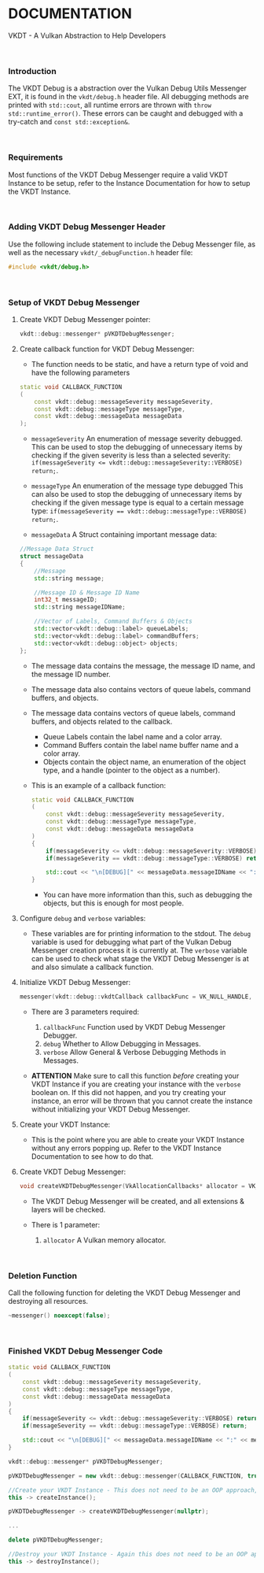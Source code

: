 # DOCUMENTATION

VKDT - A Vulkan Abstraction to Help Developers

<br>

### Introduction

The VKDT Debug is a abstraction over the Vulkan Debug Utils Messenger EXT, it is found in the `vkdt/debug.h` header file.
All debugging methods are printed with `std::cout`, all runtime errors are thrown with `throw std::runtime_error()`. These errors can be caught and debugged with a try-catch and `const std::exception&`.

<br>

### Requirements

Most functions of the VKDT Debug Messenger require a valid VKDT Instance to be setup, refer to the Instance Documentation for how to setup the VKDT Instance.

<br>

### Adding VKDT Debug Messenger Header

Use the following include statement to include the Debug Messenger file, as well as the necessary `vkdt/_debugFunction.h` header file:
```cpp
#include <vkdt/debug.h>
```

<br>

### Setup of VKDT Debug Messenger

1. Create VKDT Debug Messenger pointer:
	```cpp
	vkdt::debug::messenger* pVKDTDebugMessenger;
	```

2. Create callback function for VKDT Debug Messenger:
	- The function needs to be static, and have a return type of void and have the following parameters

	```cpp
	static void CALLBACK_FUNCTION
	(
		const vkdt::debug::messageSeverity messageSeverity,
		const vkdt::debug::messageType messageType,
		const vkdt::debug::messageData messageData
	);
	```

	- `messageSeverity` An enumeration of message severity debugged. This can be used to stop the debugging of unnecessary items by checking if the given severity is less than a selected severity: `if(messageSeverity <= vkdt::debug::messageSeverity::VERBOSE) return;`.

	- `messageType` An enumeration of the message type debugged This can also be used to stop the debugging of unnecessary items by checking if the given message type is equal to a certain message type: `if(messageSeverity == vkdt::debug::messageType::VERBOSE) return;`.

	- `messageData` A Struct containing important message data:
	```cpp
	//Message Data Struct
	struct messageData
	{
		//Message
		std::string message;

		//Message ID & Message ID Name
		int32_t messageID;
		std::string messageIDName;

		//Vector of Labels, Command Buffers & Objects
		std::vector<vkdt::debug::label> queueLabels;
		std::vector<vkdt::debug::label> commandBuffers;
		std::vector<vkdt::debug::object> objects;
	};
	```

	- The message data contains the message, the message ID name, and the message ID number.
	- The message data also contains vectors of queue labels, command buffers, and objects.
	- The message data contains vectors of queue labels, command buffers, and objects related to the callback.
		- Queue Labels contain the label name and a color array.
		- Command Buffers contain the label name buffer name and a color array.
		- Objects contain the object name, an enumeration of the object type, and a handle (pointer to the object as a number).

	- This is an example of a callback function:
		```cpp
		static void CALLBACK_FUNCTION
		(
			const vkdt::debug::messageSeverity messageSeverity,
			const vkdt::debug::messageType messageType,
			const vkdt::debug::messageData messageData
		)
		{
			if(messageSeverity <= vkdt::debug::messageSeverity::VERBOSE) return;
			if(messageSeverity == vkdt::debug::messageType::VERBOSE) return;

			std::cout << "\n[DEBUG][" << messageData.messageIDName << ":" << messageData.messageID << " ]" << messageData.message << "\n\n";
		}
		```
		- You can have more information than this, such as debugging the objects, but this is enough for most people.

3. Configure `debug` and `verbose` variables:
	- These variables are for printing information to the stdout. The `debug` variable is used for debugging what part of the Vulkan Debug Messenger creation process it is currently at. The `verbose` variable can be used to check what stage the VKDT Debug Messenger is at and also simulate a callback function.

4. Initialize VKDT Debug Messenger:
	```cpp
	messenger(vkdt::debug::vkdtCallback callbackFunc = VK_NULL_HANDLE, const bool debug = false, const bool verbose = false) noexcept;
	```

	- There are 3 parameters required:
		1. `callbackFunc` Function used by VKDT Debug Messenger Debugger.
		2. `debug` Whether to Allow Debugging in Messages.
		3. `verbose` Allow General & Verbose Debugging Methods in Messages.

	- **ATTENTION** Make sure to call this function *before* creating your VKDT Instance if you are creating your instance with the `verbose` boolean on. If this did not happen, and you try creating your instance, an error will be thrown that you cannot create the instance without initializing your VKDT Debug Messenger.

5. Create your VKDT Instance:
	- This is the point where you are able to create your VKDT Instance without any errors popping up. Refer to the VKDT Instance Documentation to see how to do that.

6. Create VKDT Debug Messenger:
	```cpp
	void createVKDTDebugMessenger(VkAllocationCallbacks* allocator = VK_NULL_HANDLE);
	```

	- The VKDT Debug Messenger will be created, and all extensions & layers will be checked.

	- There is 1 parameter:
		1. `allocator` A Vulkan memory allocator.

<br>

### Deletion Function

Call the following function for deleting the VKDT Debug Messenger and destroying all resources.

```cpp
~messenger() noexcept(false);
```

<br>

### Finished VKDT Debug Messenger Code

```cpp
static void CALLBACK_FUNCTION
(
	const vkdt::debug::messageSeverity messageSeverity,
	const vkdt::debug::messageType messageType,
	const vkdt::debug::messageData messageData
)
{
	if(messageSeverity <= vkdt::debug::messageSeverity::VERBOSE) return;
	if(messageSeverity == vkdt::debug::messageType::VERBOSE) return;

	std::cout << "\n[DEBUG][" << messageData.messageIDName << ":" << messageData.messageID << " ]" << messageData.message << "\n\n";
}

vkdt::debug::messenger* pVKDTDebugMessenger;

pVKDTDebugMessenger = new vkdt::debug::messenger(CALLBACK_FUNCTION, true, true);

//Create your VKDT Instance - This does not need to be an OOP approach, but is recommended for RAII
this -> createInstance();

pVKDTDebugMessenger -> createVKDTDebugMessenger(nullptr);

...

delete pVKDTDebugMessenger;

//Destroy your VKDT Instance - Again this does not need to be an OOP approach
this -> destroyInstance();
```